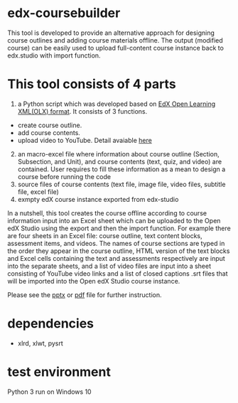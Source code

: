 # edx-coursebuilder

This tool is developed to provide an alternative approach for designing course outlines and adding course materials offline. The output (modified course) can be easily used to upload full-content course instance back to edx.studio with import function.    

# This tool consists of 4 parts

1) a Python script which was developed based on [EdX Open Learning XML(OLX) format](http://edx.readthedocs.io/projects/edx-open-learning-xml/en/latest/). It consists of 3 functions.
  * create course outline. 
  * add course contents. 
  * upload video to YouTube. Detail avaiable [here](https://github.com/KeNopphon/edx-YouTube-video-uploading-tool)
2) an macro-excel file where information about course outline (Section, Subsection, and Unit), and course contents (text, quiz, and video) are contained. User requires to fill these information as a mean to design a course before running the code 
3) source files of course contents (text file, image file, video files, subtitle file, excel file) 
4) exmpty edX course instance exported from edx-studio 

In a nutshell, this tool creates the course offline according to course information input into an Excel sheet which can be uploaded to the Open edX Studio using the export and then the import function. For example there are four sheets in an Excel file: course outline, text content blocks, assessment items, and videos. The names of course sections are typed in the order they appear in the course outline, HTML version of the text blocks and Excel cells containing the text and assessments respectively are input into the separate sheets, and a list of video files are input into a sheet consisting of YouTube video links and a list of closed captions .srt files that will be imported into the Open edX Studio course instance. 

Please see the [pptx](https://github.com/KeNopphon/edx-course-builder/blob/master/course_builder.pptx) or [pdf](https://github.com/KeNopphon/edx-course-builder/blob/master/course_builder.pdf) file for further instruction.


# dependencies
- xlrd, xlwt, pysrt


# test environment
Python 3 run on Windows 10 




